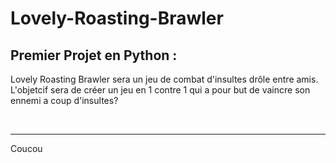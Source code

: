 # Lovely-Roasting-Brawler

## Premier Projet en Python :
Lovely Roasting Brawler sera un jeu de combat d'insultes drôle entre amis. 
<br>
L'objetcif sera de créer un jeu en 1 contre 1 qui a pour but de vaincre son ennemi a coup d'insultes?

<br>

<hr>
Coucou